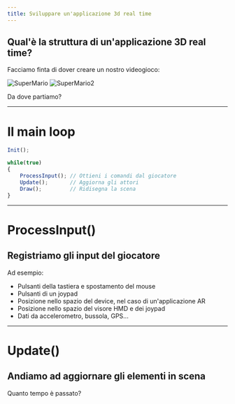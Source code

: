 ```yaml
---
title: Sviluppare un'applicazione 3d real time
---
```


## Qual'è la struttura di un'applicazione 3D real time?

Facciamo finta di dover creare un nostro videogioco:

![SuperMario](./super-mario.gif) ![SuperMario2](./super-mario2.gif)

Da dove partiamo?

---
# Il main loop

```javascript
Init();

while(true)
{
    ProcessInput(); // Ottieni i comandi dal giocatore
    Update();       // Aggiorna gli attori
    Draw();         // Ridisegna la scena
}
```
---

# ProcessInput()

## Registriamo gli input del giocatore

Ad esempio:
- Pulsanti della tastiera e spostamento del mouse
- Pulsanti di un joypad
- Posizione nello spazio del device, nel caso di un'applicazione AR
- Posizione nello spazio del visore HMD e dei joypad
- Dati da accelerometro, bussola, GPS...

---

# Update()

## Andiamo ad aggiornare gli elementi in scena

Quanto tempo è passato?
